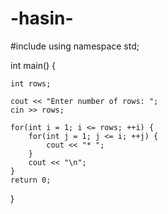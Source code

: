 # -hasin-
#include <iostream>
using namespace std;

int main() {

    int rows;

    cout << "Enter number of rows: ";
    cin >> rows;

    for(int i = 1; i <= rows; ++i) {
        for(int j = 1; j <= i; ++j) {
            cout << "* ";
        }
        cout << "\n";
    }
    return 0;
}

